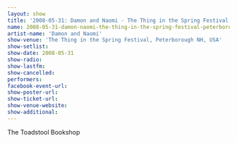 ```yaml
---
layout: show
title: '2008-05-31: Damon and Naomi - The Thing in the Spring Festival, Peterborough NH, USA'
name: 2008-05-31-damon-naomi-the-thing-in-the-spring-festival-peterborough-nh-usa
artist-name: 'Damon and Naomi'
show-venue: 'The Thing in the Spring Festival, Peterborough NH, USA'
show-setlist: 
show-date: 2008-05-31
show-radio: 
show-lastfm: 
show-cancelled: 
performers: 
facebook-event-url: 
show-poster-url: 
show-ticket-url: 
show-venue-website: 
show-additional: 
---
```


The Toadstool Bookshop